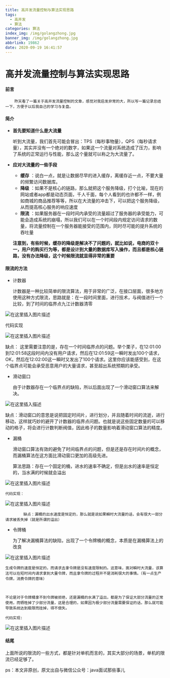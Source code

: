 ```yaml
---
title: 高并发流量控制与算法实现思路
tags:
  - 高并发
  - 算法
categories: 算法
index_img: /img/golangzhong.jpg
banner_img: /img/golangzhong.jpg
abbrlink: 19862
date: 2020-09-19 16:41:57
---
```


# 高并发流量控制与算法实现思路

#### 前言

		昨天看了一篇关于高并发流量控制的文章，感觉对我启发非常的大，所以写一篇记录总结一下，方便于以后我自己的学习与复盘。

#### 简介

  * **首先要知道什么是大流量**

    听到大流量，我们首先可能会冒出：TPS（每秒事物量），QPS（每秒请求量），其实并没有一个绝对的数字，如果这一个流量对系统造成了压力，影响了系统的正常运行与性能，那么这个量就可以称之为大流量了。

* **应对大流量的一些手段**

  * **缓存** ：说白一点，就是让数据尽早的进入缓存，离缓存近一点，不要大量的频繁访问数据库。
  * **降级** ：如果不是核心的链路，那么就把这个服务降级，打个比喻，现在的网站或者app都是动态页面，千人千面，每个人看到的也许都不一样，例如商城的商品推荐等等，所以在大流量的冲击下，可以把这个服务降级，从而提高核心服务的响应速度
  * **限流** ：如果服务器在一段时间内承受的流量超过了服务器的承受能力，可能会造成系统的崩塌，所以我们可以在一个时间段内规定访问请求的数量，将流量控制在一个服务器能接受的范围内，同时尽可能的提升系统的吞吐量

  **注意到，有些时候，缓存的降级是解决不了问题的，就比如说，电商的双十一，用户的购买行为等，都是设计到大量的数据库写入操作，而且都是核心链路，没有办法降级，这个时候限流就显得非常的重要**



#### 限流的方法

 * 计数器

   计数器是一种比较简单的限流算法，用于非常的广泛，在接口层面，很多地方使用这种方式限流，思路就是：在一段时间里面，进行技术，与阀值进行一个比较，到了时间的临界点九江计数器清零

![在这里插入图片描述](https://img-blog.csdnimg.cn/20200724163159545.png?x-oss-process=image/watermark,type_ZmFuZ3poZW5naGVpdGk,shadow_10,text_aHR0cHM6Ly9ibG9nLmNzZG4ubmV0L3dlaXhpbl80MzkxNDQ4NA==,size_16,color_FFFFFF,t_70)


   代码实现

   	

![在这里插入图片描述](https://img-blog.csdnimg.cn/20200724163218457.png?x-oss-process=image/watermark,type_ZmFuZ3poZW5naGVpdGk,shadow_10,text_aHR0cHM6Ly9ibG9nLmNzZG4ubmV0L3dlaXhpbl80MzkxNDQ4NA==,size_16,color_FFFFFF,t_70)



缺点： 这里需要注意的是，存在一个时间临界点的问题。举个栗子，在12:01:00到12:01:58这段时间内没有用户请求，然后在12:01:59这一瞬时发出100个请求，OK，然后在12:02:00这一瞬时又发出了100个请求。这里你应该能感受到，在这个临界点可能会承受恶意用户的大量请求，甚至超出系统预期的承受。



* 滑动窗口

  由于计数器存在一个临界点的缺陷，所以后面出现了一个滑动窗口算法来解决。

![在这里插入描述](https://img-blog.csdnimg.cn/20200724163238678.png?x-oss-process=image/watermark,type_ZmFuZ3poZW5naGVpdGk,shadow_10,text_aHR0cHM6Ly9ibG9nLmNzZG4ubmV0L3dlaXhpbl80MzkxNDQ4NA==,size_16,color_FFFFFF,t_70)


  缺点：滑动窗口的意思是说把固定时间片，进行划分，并且随着时间的流逝，进行移动，这样就巧妙的避开了计数器的临界点问题。也就是说这些固定数量的可以移动的格子，将会进行计数判断阀值，因此格子的数量影响着滑动窗口算法的精度。



* 漏桶

  滑动窗口算法有效的避免了时间临界点的问题，但是还是存在时间片的概念，而漏桶算法在这方面比滑动窗口更加的高级先进。

  算法思路：存在一个固定的桶，进水的速率不确定，但是出水的速率是恒定的，当水满的时候就会溢出

![在这里插入图片描述](https://img-blog.csdnimg.cn/20200724163257674.png?x-oss-process=image/watermark,type_ZmFuZ3poZW5naGVpdGk,shadow_10,text_aHR0cHM6Ly9ibG9nLmNzZG4ubmV0L3dlaXhpbl80MzkxNDQ4NA==,size_16,color_FFFFFF,t_70)


	代码实现：



![在这里插入图片描述](https://img-blog.csdnimg.cn/20200724163310167.png?x-oss-process=image/watermark,type_ZmFuZ3poZW5naGVpdGk,shadow_10,text_aHR0cHM6Ly9ibG9nLmNzZG4ubmV0L3dlaXhpbl80MzkxNDQ4NA==,size_16,color_FFFFFF,t_70)


			缺点：漏桶的出水速度是恒定的，那么就是说如果瞬时大流量的话，会有很大一部分请求被丢失掉（就是所谓的溢出）



* 令牌桶

  为了解决漏桶算法的缺陷，出现了一个令牌桶的概念，本质是在漏桶算法上的改良

![在这里插入图片描述](https://img-blog.csdnimg.cn/20200724163322892.png?x-oss-process=image/watermark,type_ZmFuZ3poZW5naGVpdGk,shadow_10,text_aHR0cHM6Ly9ibG9nLmNzZG4ubmV0L3dlaXhpbl80MzkxNDQ4NA==,size_16,color_FFFFFF,t_70)


	生成令牌的速度是恒定的，而请求去拿令牌是没有速度限制的。这意味，面对瞬时大流量，该算法可以在短时间内请求拿到大量令牌，而且拿令牌的过程并不是消耗很大的事情。（有一点生产令牌，消费令牌的意味）



	不论是对于令牌桶拿不到令牌被拒绝，还是漏桶的水满了溢出，都是为了保证大部分流量的正常使用，而牺牲掉了少部分流量，这是合理的，如果因为极少部分流量需要保证的话，那么就可能导致系统达到极限而挂掉，得不偿失。
	
	代码实现:



![在这里插入图片描述](https://img-blog.csdnimg.cn/20200724163336480.png?x-oss-process=image/watermark,type_ZmFuZ3poZW5naGVpdGk,shadow_10,text_aHR0cHM6Ly9ibG9nLmNzZG4ubmV0L3dlaXhpbl80MzkxNDQ4NA==,size_16,color_FFFFFF,t_70)






#### 结尾

上面所说的限流的一些方式，都是针对单机而言的，其实大部分的场景，单机的限流已经足够了。

ps：本文非原创，原文出自与微信公众号：java面试那些事儿